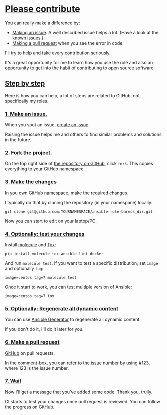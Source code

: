 # [Please contribute](#please-contribute)

You can really make a difference by:

- [Making an issue](https://help.github.com/articles/creating-an-issue/). A well described issue helps a lot. (Have a look at the [known issues](https://github.com/search?q=user%3Abuluma+is%3Aissue+state%3Aopen).)
- [Making a pull request](https://services.github.com/on-demand/github-cli/open-pull-request-github) when you see the error in code.

I'll try to help and take every contribution seriously.

It's a great opportunity for me to learn how you use the role and also an opportunity to get into the habit of contributing to open source software.

## [Step by step](#step-by-step)

Here is how you can help, a lot of steps are related to GitHub, not specifically my roles.

### [1. Make an issue.](#1-make-an-issue)

When you spot an issue, [create an issue](https://github.com/buluma/ansible-role-bareos_dir/issues).

Raising the issue helps me and others to find similar problems and solutions in the future.

### [2. Fork the project.](#2-fork-the-project)

On the top right side of [the repository on GitHub](https://github.com/buluma/ansible-role-bareos_dir), click `fork`. This copies everything to your GitHub namespace.

### [3. Make the changes](#3-make-the-changes)

In you own GitHub namespace, make the required changes.

I typically do that by cloning the repository (in your namespace) locally:

```
git clone git@github.com:YOURNAMESPACE/ansible-role-bareos_dir.git
```

Now you can start to edit on your laptop/PC.

### [4. Optionally: test your changes](#4-optionally-test-your-changes)

Install [molecule](https://molecule.readthedocs.io/en/stable/) and [Tox](https://tox.readthedocs.io/):

```
pip install molecule tox ansible-lint docker
```

And run `molecule test`. If you want to test a specific distribution, set `image` and optionally `tag`:

```
image=centos tag=7 molecule test
```

Once it start to work, you can test multiple version of Ansible:

```
image=centos tag=7 tox
```

### [5. Optionally: Regenerate all dynamic content](#5-optionally-regenerate-all-dynamic-content)

You can use [Ansible Generator](https://github.com/buluma/ansible-generator) to regenerate all dynamic content.

If you don't do it, I'll do it later for you.

### [6. Make a pull request](#6-make-a-pull-request)

[GitHub](https://help.github.com/en/github/collaborating-with-issues-and-pull-requests/creating-a-pull-request-from-a-fork) on pull requests.

In the comment-box, you can [refer to the issue number](https://help.github.com/en/github/writing-on-github/autolinked-references-and-urls) by using #123, where 123 is the issue number.

### [7. Wait](#7-wait)

Now I'll get a message that you've added some code. Thank you, trully.

CI starts to test your changes once pull request is reviewed. You can follow the progress on GitHub.

